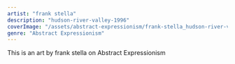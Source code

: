 ```yaml
---
artist: "frank stella"
description: "hudson-river-valley-1996"
coverImage: "/assets/abstract-expressionism/frank-stella_hudson-river-valley-1996.jpg"
genre: "Abstract Expressionism"
---
```

This is an art by frank stella on Abstract Expressionism

